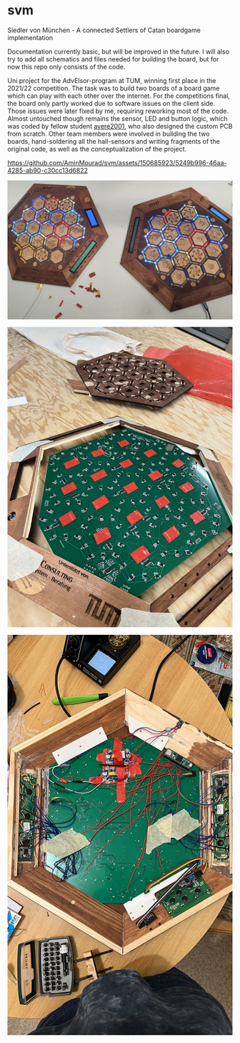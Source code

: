 # svm
Siedler von München - A connected Settlers of Catan boardgame implementation

Documentation currently basic, but will be improved in the future. I will also try to add all schematics and files needed for building the board, but for now this repo only consists of the code.

Uni project for the AdvEIsor-program at TUM, winning first place in the 2021/22 competition. The task was to build two boards of a board game which can play with each other over the internet.
For the competitions final, the board only partly worked due to software issues on the client side. Those issues were later fixed by me, requiring reworking most of the code. Almost untouched though remains the sensor, LED and button logic, which was coded by fellow student [avere2001](https://github.com/avere2001), who also designed the custom PCB from scratch. Other team members were involved in building the two boards, hand-soldering all the hall-sensors and writing fragments of the original code, as well as the conceptualization of the project.


https://github.com/AminMourad/svm/assets/150685923/5249b996-46aa-4285-ab90-c30cc13d6822

![both boards and figures prior to game start](https://github.com/AminMourad/svm/blob/main/media/boards-at-setup.jpg?raw=true)

![PCB inside the board](https://github.com/AminMourad/svm/blob/main/media/pcb-in-board.jpg?raw=true)

![under the hood of the board, PCB from underneith](https://github.com/AminMourad/svm/blob/main/media/under-the-hood.JPG?raw=true)




